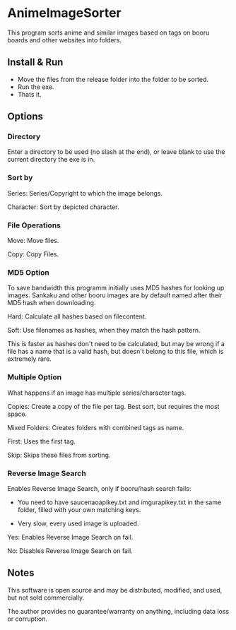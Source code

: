 # AnimeImageSorter

This program sorts anime and similar images based on tags on booru boards and other websites into folders.

## Install & Run

- Move the files from the release folder into the folder to be sorted.
- Run the exe.
- Thats it.

## Options

### Directory

Enter a directory to be used (no slash at the end), or leave blank to use the current directory the exe is in.

### Sort by

Series: Series/Copyright to which the image belongs.

Character: Sort by depicted character.

### File Operations

Move: Move files.

Copy: Copy Files.

### MD5 Option

To save bandwidth this programm initially uses MD5 hashes for looking up images.
Sankaku and other booru images are by default named after their MD5 hash when downloading.

Hard: Calculate all hashes based on filecontent.

Soft: Use filenames as hashes, when they match the hash pattern. 

This is faster as hashes don't need to be calculated, 
but may be wrong if a file has a name that is a valid hash, but doesn't belong to this file, which is extremely rare.

### Multiple Option
What happens if an image has multiple series/character tags.

Copies: Create a copy of the file per tag. Best sort, but requires the most space.

Mixed Folders: Creates folders with combined tags as name.

First: Uses the first tag.

Skip: Skips these files from sorting.

### Reverse Image Search
Enables Reverse Image Search, only if booru/hash search fails: 

- You need to have saucenaoapikey.txt and imgurapikey.txt in the same folder, filled with your own matching keys.

- Very slow, every used image is uploaded.

Yes: Enables Reverse Image Search on fail.

No: Disables Reverse Image Search on fail.


## Notes

This software is open source and may be distributed, modified, and used, but not sold commercially.

The author provides no guarantee/warranty on anything, including data loss or corruption.
